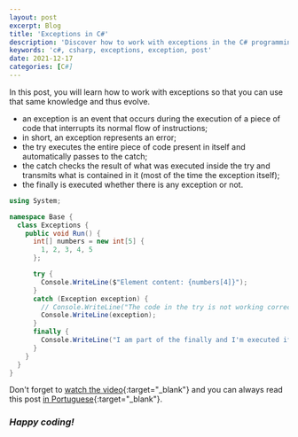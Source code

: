 ```yaml
---
layout: post
excerpt: Blog
title: 'Exceptions in C#'
description: 'Discover how to work with exceptions in the C# programming language. Get answers to your questions with the theory and examples presented.'
keywords: 'c#, csharp, exceptions, exception, post'
date: 2021-12-17
categories: [C#]
---
```


In this post, you will learn how to work with exceptions so that you can use that same knowledge and thus evolve.

- an exception is an event that occurs during the execution of a piece of code that interrupts its normal flow of instructions;
- in short, an exception represents an error;
- the try executes the entire piece of code present in itself and automatically passes to the catch;
- the catch checks the result of what was executed inside the try and transmits what is contained in it (most of the time the exception itself);
- the finally is executed whether there is any exception or not.

```csharp
using System;

namespace Base {
  class Exceptions {
    public void Run() {
      int[] numbers = new int[5] {
        1, 2, 3, 4, 5
      };

      try {
        Console.WriteLine($"Element content: {numbers[4]}");
      }
      catch (Exception exception) {
        // Console.WriteLine("The code in the try is not working correctly.");
        Console.WriteLine(exception);
      }
      finally {
        Console.WriteLine("I am part of the finally and I'm executed if there is any exception or not.");
      }
    }
  }
}
```

Don't forget to [watch the video](https://youtu.be/Gw6RYAu0yOo){:target="\_blank"} and you can always read this post [in Portuguese](https://caffeinealgorithm.com/blog/20211217/excecoes-em-csharp/){:target="\_blank"}.

### _Happy coding!_
